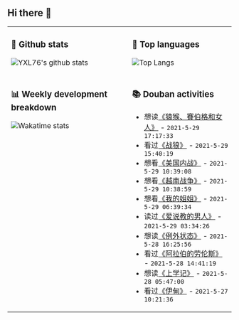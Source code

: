 ## Hi there 👋

<table>
<tr>
<td valign="top" width="54%">

### 🔭 Github stats

![YXL76's github stats](https://github-readme-stats.yxl76.vercel.app/api?username=YXL76&count_private=true&show_icons=true&include_all_commits=true&theme=prussian&line_height=28&disable_animations=true)

</td>

<td valign="top" width="46%">

### 🌱 Top languages

![Top Langs](https://github-readme-stats.yxl76.vercel.app/api/top-langs/?username=YXL76&layout=compact&theme=prussian&langs_count=8&hide=HTML,CSS,SCSS)

</td>
</tr>
<tr>
<td valign="top" width="54%">

### 📊 Weekly development breakdown

![Wakatime stats](https://github-readme-stats.yxl76.vercel.app/api/wakatime?username=YXL76&layout=compact&theme=prussian)


</td>
<td valign="top" width="46%">

### 📚 Douban activities

- 想读[《猿猴、賽伯格和女人》](https://book.douban.com/subject/5397857/) - `2021-5-29 17:17:33`
- 看过[《战狼》](http://movie.douban.com/subject/24753810/) - `2021-5-29 15:40:19`
- 想看[《美国内战》](http://movie.douban.com/subject/1432662/) - `2021-5-29 10:39:08`
- 想看[《越南战争》](http://movie.douban.com/subject/6397677/) - `2021-5-29 10:38:59`
- 想看[《我的姐姐》](http://movie.douban.com/subject/35158160/) - `2021-5-29 06:39:34`
- 读过[《爱说教的男人》](https://book.douban.com/subject/30438861/) - `2021-5-29 03:34:26`
- 想读[《例外状态》](https://book.douban.com/subject/26304315/) - `2021-5-28 16:25:56`
- 看过[《阿拉伯的劳伦斯》](http://movie.douban.com/subject/1292349/) - `2021-5-28 14:41:19`
- 想读[《上学记》](https://book.douban.com/subject/3260831/) - `2021-5-28 05:47:00`
- 看过[《伊甸》](http://movie.douban.com/subject/33413813/) - `2021-5-27 10:21:36`

</td>
</tr>
</table>

<!--
**YXL76/YXL76** is a ✨ _special_ ✨ repository because its `README.md` (this file) appears on your GitHub profile.

Here are some ideas to get you started:

- 🔭 I’m currently working on ...
- 🌱 I’m currently learning ...
- 👯 I’m looking to collaborate on ...
- 🤔 I’m looking for help with ...
- 💬 Ask me about ...
- 📫 How to reach me: ...
- 😄 Pronouns: ...
- ⚡ Fun fact: ...
-->
